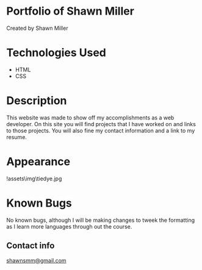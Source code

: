 # Portfolio of Shawn Miller
Created by Shawn Miller

# Technologies Used
- HTML
- CSS

# Description
This website was made to show off my accomplishments as a web developer.  On this site you will find projects that I have worked on and links to those projects. You will also fine my contact information and a link to my resume.

# Appearance
!assets\img\tiedye.jpg

# Known Bugs
No known bugs, although I will be making changes to tweek the formatting as I learn more languages through out the course.

## Contact info
shawnsmm@gmail.com